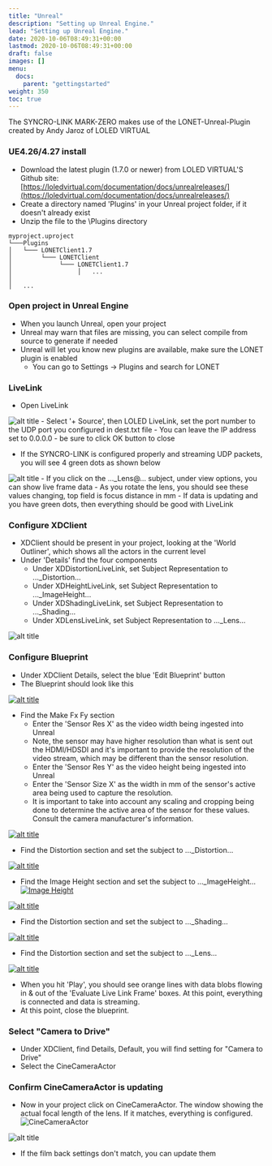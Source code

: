 ```yaml
---
title: "Unreal"
description: "Setting up Unreal Engine."
lead: "Setting up Unreal Engine."
date: 2020-10-06T08:49:31+00:00
lastmod: 2020-10-06T08:49:31+00:00
draft: false
images: []
menu:
  docs:
    parent: "gettingstarted"
weight: 350
toc: true
---
```


The SYNCRO-LINK MARK-ZERO makes use of the LONET-Unreal-Plugin created by Andy Jaroz of LOLED VIRTUAL

### UE4.26/4.27 install

- Download the latest plugin (1.7.0 or newer) from LOLED VIRTUAL'S Github site: [https://loledvirtual.com/documentation/docs/unrealreleases/](https://loledvirtual.com/documentation/docs/unrealreleases/)
- Create a directory named 'Plugins' in your Unreal project folder, if it doesn't already exist
- Unzip the file to the \Plugins directory

```Unreal Projects
myproject.uproject
└───Plugins
│   └─── LONETClient1.7
│        └─── LONETClient
│             └─── LONETClient1.7
│                  │   ...
│
│   ...
```

### Open project in Unreal Engine

- When you launch Unreal, open your project
- Unreal may warn that files are missing, you can select compile from source to generate if needed
- Unreal will let you know new plugins are available, make sure the LONET plugin is enabled
  - You can go to Settings -> Plugins and search for LONET

### LiveLink

- Open LiveLink
<img src="/images/livelink1.png" title="LiveLink1" alt="alt title"/>
- Select '+ Source', then LOLED LiveLink, set the port number to the UDP port you configured in dest.txt file
  - You can leave the IP address set to 0.0.0.0
  - be sure to click OK button to close

- If the SYNCRO-LINK is configured properly and streaming UDP packets, you will see 4 green dots as shown below
<img src="/images/livelink2.png" title="LiveLink2" alt="alt title"/>
- If you click on the ..._Lens@... subject, under view options, you can show live frame data
- As you rotate the lens, you should see these values changing, top field is focus distance in mm
- If data is updating and you have green dots, then everything should be good with LiveLink

### Configure XDClient

- XDClient should be present in your project, looking at the 'World Outliner', which shows all the actors in the current level
- Under 'Details' find the four components
  - Under XDDistortionLiveLink, set Subject Representation to ..._Distortion...
  - Under XDHeightLiveLink, set Subject Representation to ..._ImageHeight...
  - Under XDShadingLiveLink, set Subject Representation to ..._Shading...
  - Under XDLensLiveLink, set Subject Representation to ..._Lens...
<img src="/images/xdclient1.png" title="XD Client" alt="alt title"/>

### Configure Blueprint

- Under XDClient Details, select the blue 'Edit Blueprint' button
- The Blueprint should look like this

<a href="/images/fullsize/blueprint.png">
<img src="/images/blueprint.png" title="blueprint" alt="alt title"/>
</a>

- Find the Make Fx Fy section
  - Enter the 'Sensor Res X' as the video width being ingested into Unreal
  - Note, the sensor may have higher resolution than what is sent out the HDMI/HDSDI and it's important to provide the resolution of the video stream, which may be different than the sensor resolution.
  - Enter the 'Sensor Res Y' as the video height being ingested into Unreal
  - Enter the 'Sensor Size X' as the width in mm of the sensor's active area being used to capture the resolution.
  - It is important to take into account any scaling and cropping being done to determine the active area of the sensor for these values. Consult the camera manufacturer's information.
<a href="/images/fullsize/pixel1.png">
<img src="/images/pixel1.png" title="Pixel Resolution" alt="alt title"/>
</a>

- Find the Distortion section and set the subject to ..._Distortion...
<a href="/images/fullsize/distortion.png">
<img src="/images/distortion.png" title="distortion" alt="alt title"/>
</a>

- Find the Image Height section and set the subject to ..._ImageHeight...
[![Image Height](/images/imageheight.png)](/images/fullsize/imageheight.png)
<a href="/images/fullsize/imageheight.png">
<img src="/images/imageheight.png" title="image height" alt="alt title"/>
</a>

- Find the Distortion section and set the subject to ..._Shading...
<a href="/images/fullsize/shading.png">
<img src="/images/shading.png" title="shading" alt="alt title"/>
</a>

- Find the Distortion section and set the subject to ..._Lens...
<a href="/images/fullsize/lens.png">
<img src="/images/lens.png" title="Lens" alt="alt title"/>
</a>

- When you hit 'Play', you should see orange lines with data blobs flowing in & out of the 'Evaluate Live Link Frame' boxes. At this point, everything is connected and data is streaming.
- At this point, close the blueprint.

### Select "Camera to Drive"

- Under XDClient, find Details, Default, you will find setting for "Camera to Drive"
- Select the CineCameraActor

### Confirm CineCameraActor is updating

- Now in your project click on CineCameraActor. The window showing the actual focal length of the lens. If it matches, everything is configured.
![CineCameraActor](/images/cinecameraactor.png)

<img src="/images/cinecameraactor.png" title="cine camera actor" alt="alt title"/>

- If the film back settings don't match, you can update them
